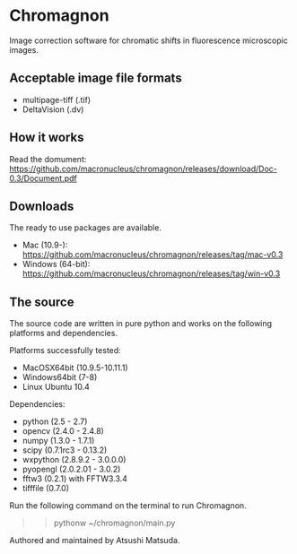 # Chromagnon
Image correction software for chromatic shifts in fluorescence microscopic images.


Acceptable image file formats
-----------------------------
* multipage-tiff (.tif)
* DeltaVision (.dv)

How it works
------------
Read the domument: https://github.com/macronucleus/chromagnon/releases/download/Doc-0.3/Document.pdf

Downloads
---------
The ready to use packages are available.
* Mac (10.9-): https://github.com/macronucleus/chromagnon/releases/tag/mac-v0.3
* Windows (64-bit): https://github.com/macronucleus/chromagnon/releases/tag/win-v0.3

The source
----------
The source code are written in pure python and works on the following platforms and dependencies.

Platforms successfully tested:
* MacOSX64bit (10.9.5-10.11.1)
* Windows64bit (7-8)
* Linux Ubuntu 10.4

Dependencies:
* python (2.5 - 2.7)
* opencv (2.4.0 - 2.4.8)
* numpy (1.3.0 - 1.7.1)
* scipy (0.7.1rc3 - 0.13.2)
* wxpython (2.8.9.2 - 3.0.0.0)
* pyopengl (2.0.2.01 - 3.0.2)
* fftw3 (0.2.1) with FFTW3.3.4
* tifffile (0.7.0)

Run the following command on the terminal to run Chromagnon.
>> pythonw ~/chromagnon/main.py

Authored and maintained by Atsushi Matsuda.